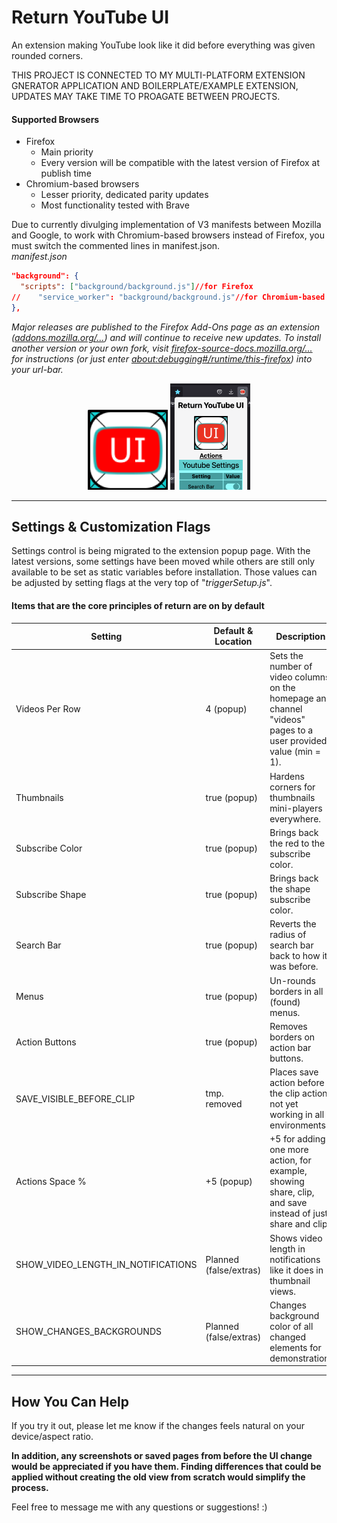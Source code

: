 # Return YouTube UI

An extension making YouTube look like it did before everything was given rounded corners.

THIS PROJECT IS CONNECTED TO MY MULTI-PLATFORM EXTENSION GNERATOR APPLICATION AND BOILERPLATE/EXAMPLE EXTENSION, UPDATES MAY TAKE TIME TO PROAGATE BETWEEN PROJECTS.


#### Supported Browsers
* Firefox
  * Main priority
  * Every version will be compatible with the latest version of Firefox at publish time
* Chromium-based browsers
  * Lesser priority, dedicated parity updates
  * Most functionality tested with Brave

Due to currently divulging implementation of V3 manifests between Mozilla and Google, to work with Chromium-based browsers instead of Firefox, you must switch the commented lines in manifest.json.
<br>
_manifest.json_
````json
"background": {
  "scripts": ["background/background.js"]//for Firefox
//    "service_worker": "background/background.js"//for Chromium-based
},
 ````

_Major releases are published to the Firefox Add-Ons page as an extension ([addons.mozilla.org/...](https://addons.mozilla.org/en-US/firefox/addon/return-youtube-ui/)) and will continue to receive new updates. To install another version or your own fork, visit [firefox-source-docs.mozilla.org/...](https://firefox-source-docs.mozilla.org/devtools-user/about_colon_debugging/index.html) for instructions (or just enter [about:debugging#/runtime/this-firefox](https://addons.mozilla.org/en-US/firefox/addon/return-youtube-ui/)) into your url-bar._

<div style="text-align: center;">
    <img src="./icons/ReturnYouTubeUIIconV2R2_512.png" alt="[Return YouTube UI Logo]" width="128" height="auto" />
    <img src="./Screenshots/PopupPageFullSettings_latestTOP.png" alt="[Recent settings screenshot]" width="128" height="auto" />
</div>

---

## Settings & Customization Flags

Settings control is being migrated to the extension popup page. With the latest versions, some settings have been moved while others are still only available to be set as static variables before installation. Those values can be adjusted by setting flags at the very top of "_triggerSetup.js_".

#### Items that are the core principles of return are on by default
| Setting                            | Default & Location     | Description                                                                                                                     |
|------------------------------------|------------------------|---------------------------------------------------------------------------------------------------------------------------------|
| Videos Per Row                     | 4 (popup)              | Sets the number of video columns on the homepage and channel "videos" pages to a user provided value (min = 1).                 |
| Thumbnails                         | true (popup)           | Hardens corners for thumbnails mini-players everywhere.                                                                         |
| Subscribe Color                    | true (popup)           | Brings back the red to the subscribe color.                                                                                     |
| Subscribe Shape                    | true (popup)           | Brings back the shape subscribe color.                                                                                          |
| Search Bar                         | true (popup)           | Reverts the radius of search bar back to how it was before.                                                                     |
| Menus                              | true (popup)           | Un-rounds borders in all (found) menus.                                                                                         |
| Action Buttons                     | true (popup)           | Removes borders on action bar buttons.                                                                                          |
| SAVE_VISIBLE_BEFORE_CLIP           | tmp. removed           | Places save action before the clip action, not yet working in all environments.                                                 |
| Actions Space %                    | +5 (popup)             | +5 for adding one more action, for example, showing share, clip, and save instead of just share and clip.                       |
| SHOW_VIDEO_LENGTH_IN_NOTIFICATIONS | Planned (false/extras) | Shows video length in notifications like it does in thumbnail views.                                                            |
| SHOW_CHANGES_BACKGROUNDS           | Planned (false/extras) | Changes background color of all changed elements for demonstration.                                                             |

<hr/>

## How You Can Help

If you try it out, please let me know if the changes feels natural on your device/aspect ratio.

**In addition, any screenshots or saved pages from before the UI change would be appreciated if you have them. Finding differences that could be applied without creating the old view from scratch would simplify the process.**

Feel free to message me with any questions or suggestions! :)
